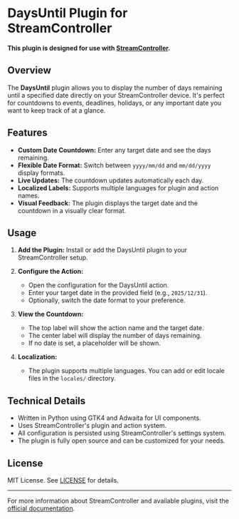 # DaysUntil Plugin for StreamController

**This plugin is designed for use with [StreamController](https://streamcontroller.core447.com/).**

## Overview

The **DaysUntil** plugin allows you to display the number of days remaining until a specified date directly on your StreamController device. It's perfect for countdowns to events, deadlines, holidays, or any important date you want to keep track of at a glance.

## Features

- **Custom Date Countdown:** Enter any target date and see the days remaining.
- **Flexible Date Format:** Switch between `yyyy/mm/dd` and `mm/dd/yyyy` display formats.
- **Live Updates:** The countdown updates automatically each day.
- **Localized Labels:** Supports multiple languages for plugin and action names.
- **Visual Feedback:** The plugin displays the target date and the countdown in a visually clear format.

## Usage

1. **Add the Plugin:**
   Install or add the DaysUntil plugin to your StreamController setup.

2. **Configure the Action:**
   - Open the configuration for the DaysUntil action.
   - Enter your target date in the provided field (e.g., `2025/12/31`).
   - Optionally, switch the date format to your preference.

3. **View the Countdown:**
   - The top label will show the action name and the target date.
   - The center label will display the number of days remaining.
   - If no date is set, a placeholder will be shown.

4. **Localization:**
   - The plugin supports multiple languages. You can add or edit locale files in the `locales/` directory.

## Technical Details

- Written in Python using GTK4 and Adwaita for UI components.
- Uses StreamController's plugin and action system.
- All configuration is persisted using StreamController's settings system.
- The plugin is fully open source and can be customized for your needs.

## License

MIT License. See [LICENSE](LICENSE) for details.

---

For more information about StreamController and available plugins, visit the [official documentation](https://streamcontroller.core447.com/).
